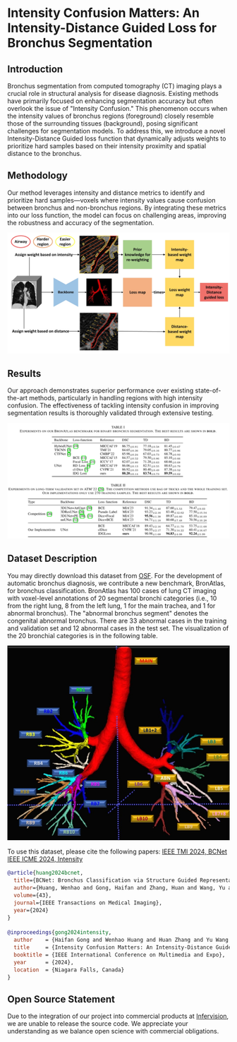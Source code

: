 # Intensity Confusion Matters: An Intensity-Distance Guided Loss for Bronchus Segmentation

## Introduction
Bronchus segmentation from computed tomography (CT) imaging plays a crucial role in structural analysis for disease diagnosis. Existing methods have primarily focused on enhancing segmentation accuracy but often overlook the issue of "Intensity Confusion." This phenomenon occurs when the intensity values of bronchus regions (foreground) closely resemble those of the surrounding tissues (background), posing significant challenges for segmentation models. To address this, we introduce a novel Intensity-Distance Guided loss function that dynamically adjusts weights to prioritize hard samples based on their intensity proximity and spatial distance to the bronchus.

## Methodology
Our method leverages intensity and distance metrics to identify and prioritize hard samples—voxels where intensity values cause confusion between bronchus and non-bronchus regions. By integrating these metrics into our loss function, the model can focus on challenging areas, improving the robustness and accuracy of the segmentation.

![Methods](img/methods.jpg)

## Results
Our approach demonstrates superior performance over existing state-of-the-art methods, particularly in handling regions with high intensity confusion. The effectiveness of tackling intensity confusion in improving segmentation results is thoroughly validated through extensive testing.

![Results](img/results.jpg)

## Dataset Description
You may directly download this dataset from [OSF](https://osf.io/pskr9/?viewonly=94fa3d87274b4095ac9a4b88cc9a1341.). For the development of automatic bronchus diagnosis, we contribute a new benchmark, BronAtlas, for bronchus classification. BronAtlas has 100 cases of lung CT imaging with voxel-level annotations of 20 segmental bronchi categories (i.e., 10 from the right lung, 8 from the left lung, 1 for the main trachea, and 1 for abnormal bronchus). The "abnormal bronchus segment" denotes the congenital abnormal bronchus. There are 33 abnormal cases in the training and validation set and 12 abnormal cases in the test set. The visualization of the 20 bronchial categories is in the following table.

![Dataset](img/dataset.jpg)

To use this dataset, please cite the following papers:
[IEEE TMI 2024, BCNet](https://ieeexplore.ieee.org/stamp/stamp.jsp?tp=&arnumber=10644043)
[IEEE ICME 2024, Intensity](https://arxiv.org/pdf/2406.16150)

```bibtex
@article{huang2024bcnet,
  title={BCNet: Bronchus Classification via Structure Guided Representation Learning},
  author={Huang, Wenhao and Gong, Haifan and Zhang, Huan and Wang, Yu and Wan, Xiang and Li, Guanbin and Li, Haofeng and Shen, Hong},
  volume={43},
  journal={IEEE Transactions on Medical Imaging},
  year={2024}
}

@inproceedings{gong2024intensity,
  author    = {Haifan Gong and Wenhao Huang and Huan Zhang and Yu Wang and Xiang Wan and Hong Shen and Guanbin Li and Haofeng Li},
  title     = {Intensity Confusion Matters: An Intensity-Distance Guided Loss for Bronchus Segmentation},
  booktitle = {IEEE International Conference on Multimedia and Expo},
  year      = {2024},
  location  = {Niagara Falls, Canada}
}
```
## Open Source Statement
Due to the integration of our project into commercial products at [Infervision](https://www.infervision.com/), we are unable to release the source code. We appreciate your understanding as we balance open science with commercial obligations.

